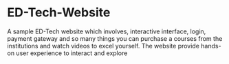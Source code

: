 # ED-Tech-Website
A sample ED-Tech website which involves, interactive interface, login, payment gateway and so many things you can purchase a courses from the institutions and watch videos to excel yourself. The website provide hands-on user experience to interact and explore
